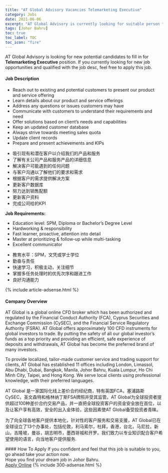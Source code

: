 ```yaml
---
title: "AT Global Advisory Vacancies Telemarketing Executive" 
category: Jobs 
date: 2021-06-06 
excerpt: "AT Global Advisory is currently looking for suitable person to fill in the Telemarketing Executive which based in Johor Bahru" 
tags: [Johor Bahru] 
toc: true 
toc_label: TOC 
toc_icon: "fire" 
--- 
```


<p>AT Global Advisory is looking for new potential candidates to fill in for <b>Telemarketing Executive</b> position. If you currently looking for new job opportunities and qualified with the job desc, feel free to apply this job.
</p><div><div><h4>Job Description</h4></div><div><div><span><div><ul><li>Reach out to existing and potential customers to present our product and service offering</li><li>Learn details about our product and service offerings</li><li>Address any questions or issues customers may have&#160;</li><li>Communicate with customers to understand their requirements and need</li><li>Offer solutions based on client&#8217;s needs and capabilities</li><li>Keep an updated customer database</li><li>Always strive towards meeting sales quota&#160;</li><li>Update client records&#160;</li><li>Prepare and present achievements and KIPs</li></ul><ul><li>&#21560;&#24341;&#29616;&#26377;&#21644;&#28508;&#22312;&#23458;&#25143;&#20197;&#20171;&#32461;&#25105;&#20204;&#30340;&#20135;&#21697;&#21644;&#26381;&#21153;</li><li>&#20102;&#35299;&#26377;&#20851;&#20844;&#21496;&#20135;&#21697;&#21644;&#26381;&#21153;&#20135;&#21697;&#30340;&#35814;&#32454;&#20449;&#24687;</li><li>&#35299;&#20915;&#23458;&#25143;&#21487;&#33021;&#36935;&#21040;&#30340;&#20219;&#20309;&#38382;&#39064;</li><li>&#19982;&#23458;&#25143;&#27807;&#36890;&#20197;&#20102;&#35299;&#20182;&#20204;&#30340;&#35201;&#27714;&#21644;&#38656;&#27714;</li><li>&#26681;&#25454;&#23458;&#25143;&#30340;&#38656;&#27714;&#25552;&#20379;&#35299;&#20915;&#26041;&#26696;</li><li>&#26356;&#26032;&#23458;&#25143;&#25968;&#25454;&#24211;</li><li>&#21162;&#21147;&#36798;&#21040;&#38144;&#21806;&#37197;&#39069;</li><li>&#26356;&#26032;&#23458;&#25143;&#36164;&#26009;</li><li>&#23436;&#25104;&#20844;&#21496;&#32473;&#30340;KPI</li></ul><p><strong>Job Requirements:</strong></p><ul><li>Education level: SPM, Diploma or Bachelor&#8217;s Degree Level&#160;</li><li>Hardworking &amp; responsibility</li><li>Fast learner, proactive, attention into detail</li><li>Master at prioritizing &amp; follow-up while multi-tasking</li><li>Excellent communicator&#160;</li></ul><ul><li>&#25945;&#32946;&#27700;&#24179;&#65306;SPM&#65292;&#25991;&#20973;&#25110;&#23398;&#22763;&#23398;&#20301;</li><li>&#21220;&#22859;&#19982;&#36131;&#20219;</li><li>&#24555;&#36895;&#23398;&#20064;&#65292;&#31215;&#26497;&#20027;&#21160;&#65292;&#20851;&#27880;&#32454;&#33410;</li><li>&#25484;&#25569;&#22810;&#20219;&#21153;&#22788;&#29702;&#26102;&#30340;&#20248;&#20808;&#27425;&#24207;&#21644;&#36319;&#36827;&#24037;&#20316;</li><li>&#33391;&#22909;&#27807;&#36890;&#33021;&#21147;</li></ul></div></span></div></div></div> 
{% include article-adsense.html %} 
<div><div><h4>Company Overview</h4></div><div><div><span><div><p>AT Global is a global online CFD broker which has been authorized and regulated by the Financial Conduct Authority (FCA), Cyprus Securities and Exchange Commission (CySEC), and the Financial Service Regulatory Authority (FSRA). AT Global offers approximately 100 CFD instruments for global investors to trade. By putting the safety of all our global investor&#8217;s funds as a top priority and providing an efficient, safe experience of deposits and withdrawals, AT Global has become the preferred brand of many investors.</p><p>To provide localized, tailor-made customer service and trading support for clients, AT Global has established 11 offices including London, Limassol, Abu Dhabi, Dubai, Bangkok, Manila, Johor Bahru, Kuala Lumpur, Ho Chi Minh City, Taipei, and Hong Kong. We serve local clients using professional knowledge, with their preferred languages.</p><p>AT Global &#26159;&#19968;&#23478;&#22269;&#38469;&#21270;&#32447;&#19978;&#24046;&#20215;&#21512;&#32422;&#32463;&#32426;&#21830;&#65292;&#29305;&#26377;&#33521;&#22269;FCA&#65292;&#22622;&#28006;&#36335;&#26031;CySEC&#65292;&#22307;&#25991;&#26862;&#29305;&#21644;&#26684;&#26519;&#32435;&#19969;&#26031;FSA&#29260;&#29031;&#24182;&#21463;&#20854;&#30417;&#31649;&#12290;AT Global&#20026;&#20840;&#29699;&#25237;&#36164;&#32773;&#25552;&#20379;&#36229;&#36807;100&#31181;&#24046;&#20215;&#21512;&#32422;&#20132;&#26131;&#20135;&#21697;&#65292;&#24182;&#19968;&#30452;&#25226;&#20840;&#29699;&#25237;&#36164;&#23458;&#25143;&#30340;&#36164;&#37329;&#23433;&#20840;&#25918;&#22312;&#39318;&#20301;&#65292;&#20197;&#21450;&#35753;&#23458;&#25143;&#20139;&#26377;&#39640;&#25928;&#65292;&#23433;&#20840;&#30340;&#20986;&#20837;&#37329;&#20307;&#39564;&#65292;&#36825;&#20123;&#22240;&#32032;&#20351;AT Global&#22791;&#21463;&#25237;&#36164;&#32773;&#38738;&#30544;&#12290;</p><p>&#20026;&#20102;&#21521;&#20840;&#29699;&#21508;&#22320;&#23458;&#25143;&#25552;&#20379;&#26412;&#22320;&#21270;&#65292;&#38024;&#23545;&#24615;&#30340;&#23458;&#25143;&#26381;&#21153;&#21644;&#20132;&#26131;&#25903;&#25588;&#65292;AT Global&#24050;&#22312;&#20840;&#29699;&#35774;&#31435;&#20102;13&#20010;&#21150;&#20107;&#22788;&#65292;&#21253;&#25324;&#20262;&#25958;&#65292;&#21033;&#39532;&#32034;&#23572;&#65292;&#26460;&#25308;&#65292;&#39321;&#28207;&#65292;&#21488;&#21271;&#65292;&#39532;&#23612;&#25289;&#65292;&#26032;&#23665;&#65292;&#21513;&#38534;&#22369;&#65292;&#26364;&#35895;&#65292;&#32993;&#24535;&#26126;&#24066;&#65292;&#22696;&#35199;&#21733;&#22478;&#21644;&#24320;&#32599;&#12290;&#25105;&#20204;&#33268;&#21147;&#20197;&#19987;&#19994;&#30693;&#35782;&#37197;&#21512;&#23458;&#25143;&#24076;&#26395;&#20351;&#29992;&#30340;&#35821;&#35328;&#65292;&#21521;&#24403;&#22320;&#23458;&#25143;&#25552;&#20379;&#26381;&#21153;.</p></div></span></div></div></div> 
#### How To Apply 
If you confident and feel that this job is suitable to you, go ahead take your action now. <br/> 
Hope you find your dream job in Johor Bahru. <br/> 
<a href="https://www.jobstreet.com.my/en/job/telemarketing-executive-4576461?jobId=jobstreet-my-job-4576461&" class="btn btn--info" target="_blank" rel="nofollow noopenner">Apply Online</a> 
{% include 300-adsense.html %} 